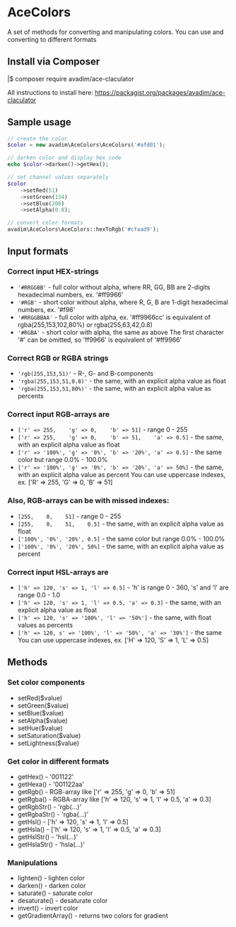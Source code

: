 # AceColors
A set of methods for converting and manipulating colors. 
You can use and converting to different formats

## Install via Composer

|$ composer require avadim/ace-claculator

All instructions to install here: https://packagist.org/packages/avadim/ace-claculator

## Sample usage

```php
// create the color
$color = new avadim\AceColors\AceColors('#afd01');

// darken color and display hex code
echo $color->darken()->getHex();

// set channel values separately
$color
    ->setRed(51)
    ->setGreen(134)
    ->setBlue(200)
    ->setAlpha(0.8);

// convert color formats
avadim\AceColors\AceColors::hexToRgb('#cfaad9');    

```
## Input formats

### Correct input HEX-strings
* `'#RRGGBB'`   - full color without alpha, where RR, GG, BB are 2-digits hexadecimal numbers, ex. '#ff9966'
* `'#RGB'`      - short color without alpha, where R, G, B are 1-digit hexadecimal numbers, ex. '#f96'
* `'#RRGGBBAA'` - full color with alpha, ex. '#ff9966cc' is equivalent of rgba(255,153,102,80%) or rgba(255,63,42,0.8)
* `'#RGBA'`     - short color with alpha, the same as above
The first character '#' can be omitted, so 'ff9966' is equivalent of '#ff9966'

### Correct RGB or RGBA strings
* `'rgb(255,153,51)'` - R-, G- and B-components
* `'rgba(255,153,51,0.8)'` - the same, with an explicit alpha value as float
* `'rgba(255,153,51,80%)'` - the same, with an explicit alpha value as percents

### Correct input RGB-arrays are
* `['r' => 255,    'g' => 0,    'b' => 51]`                - range 0 - 255
* `['r' => 255,    'g' => 0,    'b' => 51,    'a' => 0.5]` - the same, with an explicit alpha value as float
* `['r' => '100%', 'g' => '0%', 'b' => '20%', 'a' => 0.5]` - the same color but range 0.0% - 100.0%
* `['r' => '100%', 'g' => '0%', 'b' => '20%', 'a' => 50%]` - the same, with an explicit alpha value as percent
You can use uppercase indexes, ex. ['R' => 255, 'G' => 0, 'B' => 51]

### Also, RGB-arrays can be with missed indexes:
* `[255,    0,    51]`         - range 0 - 255
* `[255,    0,    51,    0.5]` - the same, with an explicit alpha value as float
* `['100%', '0%', '20%', 0.5]` - the same color but range 0.0% - 100.0%
* `['100%', '0%', '20%', 50%]` - the same, with an explicit alpha value as percent

### Correct input HSL-arrays are
* `['h' => 120, 's' => 1, 'l' => 0.5]`                     - 'h' is range 0 - 360, 's' and 'l' are range 0.0 - 1.0
* `['h' => 120, 's' => 1, 'l' => 0.5, 'a' => 0.3]`         - the same, with an explicit alpha value as float
* `['h' => 120, 's' => '100%', 'l' => '50%']`              - the same, with float values as percents
* `['h' => 120, s' => '100%', 'l' => '50%', 'a' => '30%']` - the same
You can use uppercase indexes, ex. ['H' => 120, 'S' => 1, 'L' => 0.5]

## Methods

### Set color components

* setRed($value)
* setGreen($value)
* setBlue($value)
* setAlpha($value)
* setHue($value)
* setSaturation($value)
* setLightness($value)

### Get color in different formats

* getHex() - '001122'
* getHexa() - '001122aa'
* getRgb() - RGB-array like ['r' => 255, 'g' => 0, 'b' => 51]
* getRgba() - RGBA-array like ['h' => 120, 's' => 1, 'l' => 0.5, 'a' => 0.3]
* getRgbStr() - 'rgb(...)'
* getRgbaStr() - 'rgba(...)'
* getHsl() - ['h' => 120, 's' => 1, 'l' => 0.5]
* getHsla() - ['h' => 120, 's' => 1, 'l' => 0.5, 'a' => 0.3]
* getHslStr() - 'hsl(...)'
* getHslaStr() - 'hsla(...)'

### Manipulations

* lighten() - lighten color
* darken() - darken color
* saturate() - saturate color
* desaturate() - desaturate color
* invert() - invert color
* getGradientArray() - returns two colors for gradient

